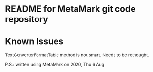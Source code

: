 # README for MetaMark git code repository 

# Known Issues

TextConverterFormatTable method is not smart. Needs to be rethought. 





P.S.: written using MetaMark on 2020, Thu 6 Aug 